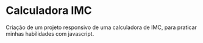 # Calculadora IMC
 
Criação de um projeto responsivo de uma calculadora de IMC, para praticar minhas habilidades com javascript.
